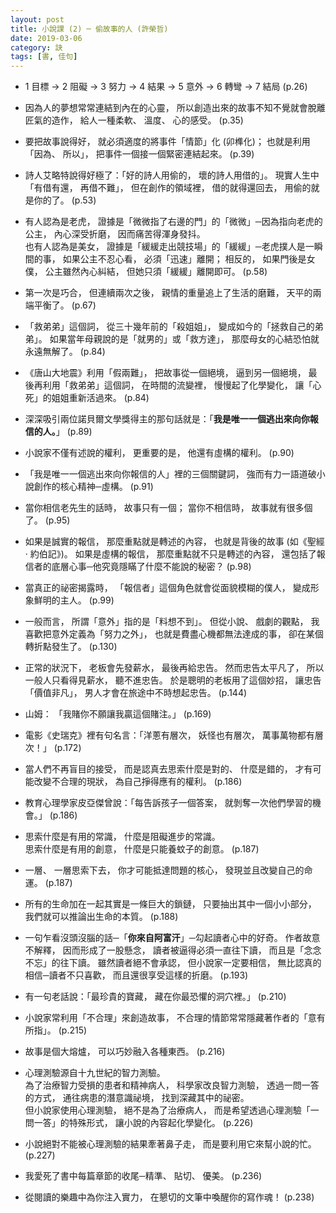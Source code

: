 ```yaml
---
layout: post
title: 小說課 (2) ─ 偷故事的人 (許榮哲)
date: 2019-03-06
category: 訣
tags: [書, 佳句]
---
```




- 1 目標 → 2 阻礙 → 3 努力 → 4 結果 → 5 意外 → 6 轉彎 → 7 結局 (p.26)


- 因為人的夢想常常連結到內在的心靈，
所以創造出來的故事不知不覺就會脫離匠氣的造作，
給人一種柔軟、 溫度、 心的感受。 (p.35)


- 要把故事說得好，
就必須適度的將事件「情節」化 (卯榫化)；
也就是利用「因為、 所以」，
把事件一個接一個緊密連結起來。 (p.39)


- 詩人艾略特說得好極了：「好的詩人用偷的，
壞的詩人用借的」。
現實人生中「有借有還，
再借不難」，
但在創作的領域裡，
借的就得還回去，
用偷的就是你的了。 (p.53)


- 有人認為是老虎，
證據是「微微指了右邊的門」的「微微」─因為指向老虎的公主，
內心深受折磨，
因而痛苦得渾身發抖。<br />
也有人認為是美女，
證據是「緩緩走出競技場」的「緩緩」─老虎撲人是一瞬間的事，
如果公主不忍心看，
必須「迅速」離開；
相反的，
如果門後是女僕，
公主雖然內心糾結，
但她只須「緩緩」離開即可。 (p.58)


- 第一次是巧合，
但連續兩次之後，
親情的重量追上了生活的磨難，
天平的兩端平衡了。 (p.67)


- 「救弟弟」這個詞，
從三十幾年前的「殺姐姐」，
變成如今的「拯救自己的弟弟」。
如果當年母親說的是「就男的」或「救方達」，
那麼母女的心結恐怕就永遠無解了。 (p.84)



- 《唐山大地震》利用「假兩難」，
把故事從一個絕境，
逼到另一個絕境，
最後再利用「救弟弟」這個詞，
在時間的流變裡，
慢慢起了化學變化，
讓「心死」的姐姐重新活過來。 (p.84)


- 深深吸引兩位諾貝爾文學獎得主的那句話就是：「**我是唯一一個逃出來向你報信的人。**」 (p.89)


- 小說家不僅有述說的權利，
更重要的是，
他還有虛構的權利。 (p.90)


- 「我是唯一一個逃出來向你報信的人」裡的三個關鍵詞，
強而有力一語道破小說創作的核心精神─虛構。 (p.91)


- 當你相信老先生的話時，
故事只有一個；
當你不相信時，
故事就有很多個了。 (p.95)


- 如果是誠實的報信，
那麼重點就是轉述的內容，
也就是背後的故事 (如《聖經 ‧ 約伯記》)。
如果是虛構的報信，
那麼重點就不只是轉述的內容，
還包括了報信者的底層心事─他究竟隱瞞了什麼不能說的秘密？ (p.98)


- 當真正的祕密揭露時，
「報信者」這個角色就會從面貌模糊的僕人，
變成形象鮮明的主人。 (p.99)


- 一般而言，
所謂「意外」指的是「料想不到」。
但從小說、 戲劇的觀點，
我喜歡把意外定義為「努力之外」，
也就是費盡心機都無法達成的事，
卻在某個轉折點發生了。 (p.130)


- 正常的狀況下，
老板會先發薪水，
最後再給忠告。
然而忠告太平凡了，
所以一般人只看得見薪水，
聽不進忠告。
於是聰明的老板用了這個妙招，
讓忠告「價值非凡」，
男人才會在旅途中不時想起忠告。 (p.144)


- 山姆： 「我賭你不願讓我贏這個賭注。」 (p.169)


- 電影《史瑞克》裡有句名言：「洋蔥有層次，
妖怪也有層次，
萬事萬物都有層次！」 (p.172)


- 當人們不再盲目的接受，
而是認真去思索什麼是對的、 什麼是錯的，
才有可能改變不合理的現狀，
為自己掙得應有的權利。 (p.186)


- 教育心理學家皮亞傑曾說：「每告訴孩子一個答案，
就剝奪一次他們學習的機會。」 (p.186)


- 思索什麼是有用的常識， 什麼是阻礙進步的常識。<br />
思索什麼是有用的創意， 什麼是只能養蚊子的創意。 (p.187)


- 一層、 一層思索下去，
你才可能抵達問題的核心，
發現並且改變自己的命運。 (p.187)


- 所有的生命加在一起其實是一條巨大的鎖鏈，
只要抽出其中一個小小部分，
我們就可以推論出生命的本質。 (p.188)


- 一句乍看沒頭沒腦的話─「**你來自阿富汗**」─勾起讀者心中的好奇。
作者故意不解釋，
因而形成了一股懸念，
讀者被逼得必須一直往下讀，
而且是「念念不忘」的往下讀。
雖然讀者絕不會承認，
但小說家一定要相信，
無比認真的相信─讀者不只喜歡，
而且還很享受這樣的折磨。 (p.193)


- 有一句老話說：「最珍貴的寶藏，
藏在你最恐懼的洞穴裡。」 (p.210)


- 小說家常利用「不合理」來創造故事，
不合理的情節常常隱藏著作者的「意有所指」。 (p.215)


- 故事是個大熔爐，
可以巧妙融入各種東西。 (p.216)


- 心理測驗源自十九世紀的智力測驗。<br />
為了治療智力受損的患者和精神病人，
科學家改良智力測驗，
透過一問一答的方式，
通往病患的潛意識祕境，
找到深藏其中的祕密。<br />
但小說家使用心理測驗，
絕不是為了治療病人，
而是希望透過心理測驗「一問一答」的特殊形式，
讓小說的內容起化學變化。 (p.226)


- 小說絕對不能被心理測驗的結果牽著鼻子走，
而是要利用它來幫小說的忙。 (p.227)


- 我愛死了書中每篇章節的收尾─精準、 貼切、 優美。 (p.236)


- 從閱讀的樂趣中為你注入實力，
在懇切的文筆中喚醒你的寫作魂！ (p.238)
